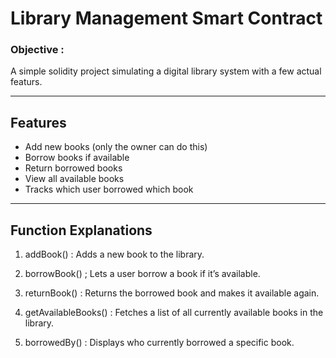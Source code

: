 # Library Management Smart Contract

### Objective :
A simple solidity project simulating a digital library system with a few actual featurs.

---

## Features
-  Add new books (only the owner can do this)
-  Borrow books if available
-  Return borrowed books
-  View all available books
-  Tracks which user borrowed which book

---

##  Function Explanations

1. addBook() : Adds a new book to the library.

2. borrowBook() ; Lets a user borrow a book if it’s available.

3. returnBook() : Returns the borrowed book and makes it available again.

4. getAvailableBooks() : Fetches a list of all currently available books in the library.

5. borrowedBy() : Displays who currently borrowed a specific book.